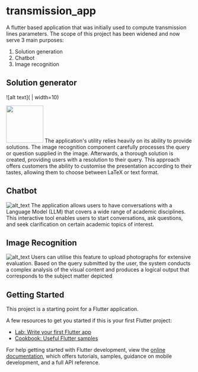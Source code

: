 # transmission_app

A flutter based application that was initially used to compute transmission lines parameters. The scope of this project has been widened and now serve 3 main purposes:
1. Solution generation
2. Chatbot
3. Image recognition

## Solution generator
![alt text]( | width=10)

<img src="[https://your-image-url.type](https://github.com/splhadi/NTU_dissertation_Sol_Gen_LLM_with_flutter/blob/main/assets/1_sol_gen.png)" width="100" height="100">
The application's utility relies heavily on its ability to provide
solutions. The image recognition component carefully processes the query or question supplied in the image. Afterwards, a thorough solution is created, providing users with a resolution to their query. This approach offers customers the ability to customise the presentation according to their tastes, allowing them to choose between LaTeX or text format.
 
## Chatbot
![alt_text](https://github.com/splhadi/NTU_dissertation_Sol_Gen_LLM_with_flutter/blob/main/assets/2_chatbot.png)
The application allows users to have conversations with a Language Model
(LLM) that covers a wide range of academic disciplines. This interactive tool enables users to start conversations, ask questions, and seek clarification on certain academic topics of interest.
## Image Recognition
![alt_text](https://github.com/splhadi/NTU_dissertation_Sol_Gen_LLM_with_flutter/blob/main/assets/3_img_recogn.png)
Users can utilise this feature to upload photographs for extensive evaluation. Based on the query submitted by the user, the system conducts a complex analysis of the visual content and produces a logical output that corresponds to the subject matter depicted

## Getting Started

This project is a starting point for a Flutter application.

A few resources to get you started if this is your first Flutter project:

- [Lab: Write your first Flutter app](https://docs.flutter.dev/get-started/codelab)
- [Cookbook: Useful Flutter samples](https://docs.flutter.dev/cookbook)

For help getting started with Flutter development, view the
[online documentation](https://docs.flutter.dev/), which offers tutorials,
samples, guidance on mobile development, and a full API reference.
